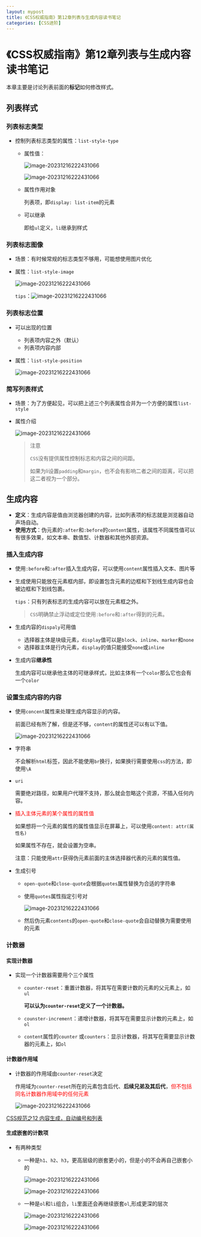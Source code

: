 ```yaml
---
layout: mypost
title: 《CSS权威指南》第12章列表与生成内容读书笔记
categories: [CSS进阶]
---
```




# 《CSS权威指南》第12章列表与生成内容读书笔记

本章主要是讨论列表前面的**标记**如何修改样式。

## 列表样式

### 列表标志类型

- 控制列表标志类型的属性：`list-style-type`

  - 属性值：

    ![image-20231216222431066](image-20231216221010897.png)

    ![image-20231216222431066](image-20231216221218845.png)

  - 属性作用对象

    列表项，即`display: list-item`的元素

  - 可以继承

    即给`ul`定义，`li`继承到样式

### 列表标志图像

* 场景：有时候常规的标志类型不够用，可能想使用图片优化

* 属性：`list-style-image`

  ![image-20231216222431066](image-20231216222431066.png)

  `tips`：![image-20231216222431066](image-20231216222549023.png)

### 列表标志位置

- 可以出现的位置

  - 列表项内容之外（默认）
  - 列表项内容内部

- 属性：`list-style-position`

  ![image-20231216222431066](image-20231216222703239.png)

### 简写列表样式

- 场景：为了方便起见，可以把上述三个列表属性合并为一个方便的属性`list-style`

- 属性介绍

  ![image-20231216222431066](image-20231216222807814.png)

  > 注意
  >
  > `CSS`没有提供属性控制标志和内容之间的间距。
  >
  > 如果为li设置`padding`和`margin`，也不会有影响二者之间的距离，可以把这二者视为一个部分。

## 生成内容

- **定义**：生成内容是值由浏览器创建的内容，比如列表项的标志就是浏览器自动声场自动。
- **使用方式**：伪元素的`:after`和`:before`的`content`属性，该属性不同属性值可以有很多效果，如文本串、数值型、计数器和其他外部资源。

### 插入生成内容

- 使用`:before`和`:after`插入生成内容，可以使用`content`属性插入文本、图片等

- 生成使用只能放在元素框内部，即设置包含元素的边框和下划线生成内容也会被边框和下划线包裹。

  `tips`：只有列表标志的生成内容可以放在元素框之外。

  > `CSS`明确禁止浮动或定位使用`:before`和`:after`得到的元素。

- 生成内容的`dispaly`可用值

  - 选择器主体是块级元素，`display`值可以是`block`、`inline`、`marker`和`none`
  - 选择器主体是行内元素，`display`的值只能接受`none`或`inline`
  
- 生成内容**继承性**

  生成内容可以继承他主体的可继承样式，比如主体有一个`color`那么它也会有一个`color`

### 设置生成内容的内容

- 使用`concent`属性来处理生成内容显示的内容。

  前面已经有所了解，但是还不够，`content`的属性还可以有以下值。

  ![image-20231216222431066](image-20231217132605181.png)

- 字符串

  不会解析`html`标签，因此不能使用`br`换行，如果换行需要使用`css`的方法，即使用`\A`

* `uri`

  需要绝对路径，如果用户代理不支持，那么就会忽略这个资源，不插入任何内容。

* <font color=red>插入主体元素的某个属性的属性值</font>

  如果想将一个元素的属性的属性值显示在屏幕上，可以使用`content: attr(属性名)`

  如果属性不存在，就会设置为空串。

  注意：只能使用`attr`获得伪元素前面的主体选择器代表的元素的属性值。

* 生成引号

  - `open-quote`和`close-quote`会根据`quotes`属性替换为合适的字符串

  - 使用`quotes`属性指定引号对

    ![image-20231216222431066](image-20231217135403623.png)

  - 然后伪元素`contents`的`open-quote`和`close-quote`会自动替换为需要使用的元素

### 计数器

#### 实现计数器

- 实现一个计数器需要用个三个属性

  - `counter-reset`：重置计数器，将其写在需要计数的元素的父元素上，如`ul`

    **可以认为`counter-reset`定义了一个计数器。**

  - `counster-increment`：递增计数器，将其写在需要显示计数的元素上，如`ol`

  - `content`属性的`counter` 或`counters`：显示计数器，将其写在需要显示计数器的元素上，如`ol`

#### 计数器作用域

- 计数器的作用域由`counter-reset`决定

  作用域为`counter-reset`所在的元素包含后代、**后续兄弟及其后代**，<font color=red>但不包括同名计数器作用域中的任何元素</font>

  ![image-20231216222431066](image-20231217163624530.png)

[CSS规范之12 内容生成，自动编号和列表](http://www.ayqy.net/doc/css2-1/generate.html#counters)

#### 生成嵌套的计数项

- 有两种类型

  - 一种是`h1`、`h2`、`h3`，更高层级的嵌套更小的，但是小的不会再自己嵌套小的

    ![image-20231216222431066](image-20231217163940642.png)

    ![image-20231216222431066](image-20231217163900189.png)

  - 一种是`ol`和`li`组合，`li`里面还会再继续嵌套`ol`,形成更深的层次

    ![image-20231216222431066](image-20231217164058026.png)

    ![image-20231216222431066](image-20231217164112417.png)
